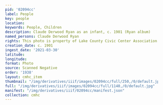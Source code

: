 ```yaml
---
pid: '02094cc'
label: People
key: people
location: 
keywords: People, Children
description: Claude Derwood Ryan as an infant, c. 1901 (Ryan album)
named_persons: Claude Derwood Ryan
rights: This photo is property of Lake County Civic Center Association.
creation_date: c. 1901
ingest_date: '2021-03-30'
latitude: 
longitude: 
format: Photo
source: Scanned Negative
order: '1938'
layout: cmhc_item
thumbnail: "/img/derivatives/iiif/images/02094cc/full/250,/0/default.jpg"
full: "/img/derivatives/iiif/images/02094cc/full/1140,/0/default.jpg"
manifest: "/img/derivatives/iiif/02094cc/manifest.json"
collection: cmhc
---
```

